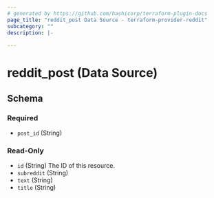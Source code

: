 ```yaml
---
# generated by https://github.com/hashicorp/terraform-plugin-docs
page_title: "reddit_post Data Source - terraform-provider-reddit"
subcategory: ""
description: |-
  
---
```


# reddit_post (Data Source)





<!-- schema generated by tfplugindocs -->
## Schema

### Required

- `post_id` (String)

### Read-Only

- `id` (String) The ID of this resource.
- `subreddit` (String)
- `text` (String)
- `title` (String)
